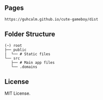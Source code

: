 ## Pages

```
https://guhcalm.github.io/cute-gameboy/dist
```

## Folder Structure

```
(~) root
├── public
|  └── # Static files
└── src
   ├── # Main app files
   └── .domains
```

## License

MIT License.